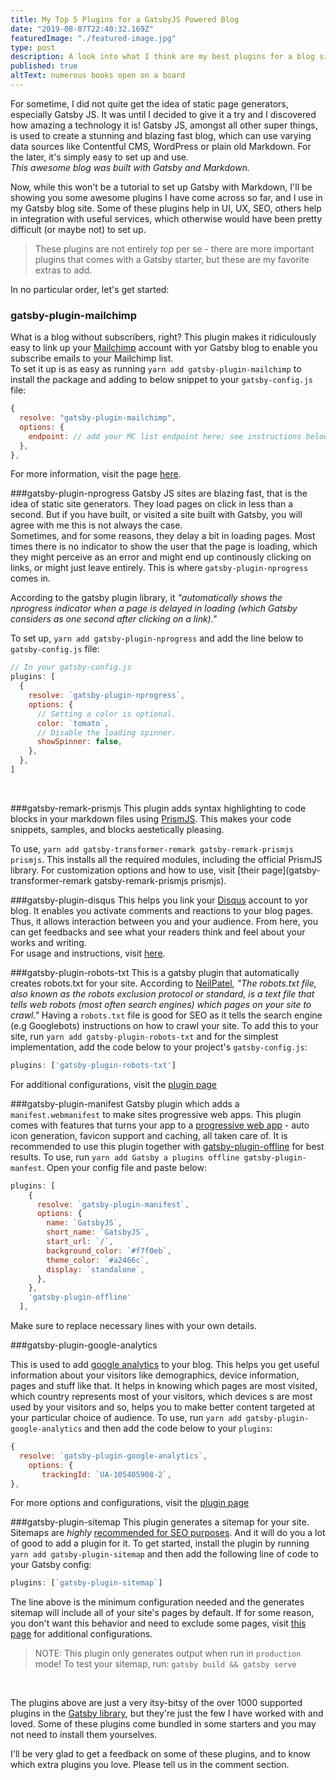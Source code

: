 ```yaml
---
title: My Top 5 Plugins for a GatsbyJS Powered Blog
date: "2019-08-07T22:40:32.169Z"
featuredImage: "./featured-image.jpg"
type: post
description: A look into what I think are my best plugins for a blog site created with GatsbyJS and Markdown
published: true
altText: numerous books open on a board
---
```


For sometime, I did not quite get the idea of static page generators, especially Gatsby JS. It was until I decided to give it a try and I discovered how amazing a technology it is! Gatsby JS, amongst all other super things, is used to create a stunning and blazing fast blog, which can use varying data sources like Contentful CMS, WordPress or plain old Markdown.
For the later, it's simply easy to set up and use.<br/>
_This awesome blog was built with Gatsby and Markdown._

Now, while this won't be a tutorial to set up Gatsby with Markdown, I'll be showing you some awesome plugins I have come across so far, and I use in my Gatsby blog site.
Some of these plugins help in UI, UX, SEO, others help in integration with useful services, which otherwise would have been pretty difficult (or maybe not) to set up.

>These plugins are not entirely _top_ per se - there are more important plugins that comes with a Gatsby starter, but these are my favorite extras to add.

In no particular order, let's get started:

### gatsby-plugin-mailchimp
What is a blog without subscribers, right? This plugin makes it ridiculously easy to link up your [Mailchimp](https://mailchimp.com/) account with yor Gatsby blog to enable you subscribe emails to your Mailchimp list.
<br/>To set it up is as easy as running `yarn add gatsby-plugin-mailchimp` to install the package and adding to below snippet to your `gatsby-config.js`  file:
```js
{
  resolve: "gatsby-plugin-mailchimp",
  options: {
    endpoint: // add your MC list endpoint here; see instructions below
  },
},
```
For more information, visit the page [here](https://www.gatsbyjs.org/packages/gatsby-plugin-mailchimp/).

###gatsby-plugin-nprogress
Gatsby JS sites are blazing fast, that is the idea of static site generators. They load pages on click in less than a second. But if you have built, or visited a site built with Gatsby, you will agree with me this is not always the case.<br/>Sometimes, and for some reasons, they delay a bit in loading pages. Most times there is no indicator to show the user that the page is loading, which they might perceive as an error and might end up continously clicking on links, or might just leave entirely.  This is where `gatsby-plugin-nprogress` comes in.

According to the gatsby plugin library, it _"automatically shows the nprogress indicator when a page is delayed in loading (which Gatsby considers as one second after clicking on a link)."_

To set up, `yarn add gatsby-plugin-nprogress` and add the line below to `gatsby-config.js` file:
```js
// In your gatsby-config.js
plugins: [
  {
    resolve: `gatsby-plugin-nprogress`,
    options: {
      // Setting a color is optional.
      color: `tomato`,
      // Disable the loading spinner.
      showSpinner: false,
    },
  },
]
```
<br/>

###gatsby-remark-prismjs
This plugin adds syntax highlighting to code blocks in your markdown files using [PrismJS](https://prismjs.com/). This makes your code snippets, samples, and blocks aestetically pleasing.

To use, `yarn add gatsby-transformer-remark gatsby-remark-prismjs prismjs`. This installs all the required modules, including the official PrismJS library. For customization options and how to use, visit [their page](gatsby-transformer-remark gatsby-remark-prismjs prismjs).

###gatsby-plugin-disqus
This helps you link your [Disqus](https://disqus.com/) account to yor blog. It enables you activate comments and reactions to your blog pages. Thus, it allows interaction between you and your audience. From here, you can get feedbacks and see what your readers think and feel about your works and writing.<br/>
For usage and instructions, visit [here](https://www.gatsbyjs.org/packages/gatsby-plugin-disqus/).
 
###gatsby-plugin-robots-txt
This is a gatsby plugin that automatically creates robots.txt for your site. According to [NeilPatel](https://neilpatel.com/blog/robots-txt/), _"The robots.txt file, also known as the robots exclusion protocol or standard, is a text file that tells web robots (most often search engines) which pages on your site to crawl."_ Having a `robots.txt` file is good for SEO as it tells the search engine (e.g Googlebots) instructions on how to crawl your site. To add this to your site, run `yarn add gatsby-plugin-robots-txt` and for the simplest implementation, add the code below to your project's `gatsby-config.js`:
```js
plugins: ['gatsby-plugin-robots-txt']
```
For additional configurations, visit the [plugin page](https://www.gatsbyjs.org/packages/gatsby-plugin-robots-txt/?=gatsby-plugin-robots-txt)

###gatsby-plugin-manifest
Gatsby plugin which adds a `manifest.webmanifest` to make sites progressive web apps. This plugin comes with features that turns your app to a [progressive web app](https://www.google.com/url?sa=t&source=web&rct=j&url=https://developers.google.com/web/progressive-web-apps/&ved=2ahUKEwj_vruhuvTjAhUJShUIHSdHC_cQFjAhegQIBBAC&usg=AOvVaw0dIOwy-hAgSXFNdlBrXXwO) - auto icon generation, favicon support and caching, all taken care of. It is recommended to use this plugin together with [gatsby-plugin-offline](https://www.gatsbyjs.org/packages/gatsby-plugin-offline/?=gatsby-plugin-offline) for best results. To use, run `yarn add Gatsby a plugins offline gatsby-plugin-manfest`.
Open your config file and paste below:
```js
plugins: [
    {
      resolve: `gatsby-plugin-manifest`,
      options: {
        name: `GatsbyJS`,
        short_name: `GatsbyJS`,
        start_url: `/`,
        background_color: `#f7f0eb`,
        theme_color: `#a2466c`,
        display: `standalone`,
      },
    },
    'gatsby-plugin-offline'
  ],
```
Make sure to replace necessary lines with your own details.

###gatsby-plugin-google-analytics

This is used to add [google analytics](https://www.google.com/url?sa=t&source=web&rct=j&url=https://analytics.google.com/analytics/web/&ved=2ahUKEwjoq6CRj_jjAhVPSxUIHaH9CB0QFjAAegQIBRAB&usg=AOvVaw095EntAfOjiijSk290zWyQ) to your blog. This helps you get useful information about your visitors like demographics, device information, pages and stuff like that. It helps in knowing which pages are most visited, which country represents most of your visitors, which devices s are most used by your visitors and so, helps you to make better content targeted at your particular choice of audience. To use, run `yarn add gatsby-plugin-google-analytics` and then add the code below to your `plugins`:
```js
{
  resolve: `gatsby-plugin-google-analytics`,
    options: {
       trackingId: `UA-105405908-2`,
},
```
For more options and configurations, visit the [plugin page](https://www.gatsbyjs.org/packages/gatsby-plugin-google-analytics/)


###gatsby-plugin-sitemap
This plugin generates a sitemap for your site. Sitemaps are _highly_ [recommended for SEO purposes](https://www.seeme-media.com/what-is-a-sitemap/). And it will do you a lot of good to add a plugin for it. To get started, install the plugin by running `yarn add gatsby-plugin-sitemap` and then add the following line of code to your Gatsby config:
```javascript
plugins: [`gatsby-plugin-sitemap`]
```
The line above is the minimum configuration needed and the generates sitemap will include all of your site's pages by default. If for some reason, you don't want this behavior and need to exclude some pages, visit [this page](https://www.gatsbyjs.org/packages/gatsby-plugin-sitemap/?=) for additional configurations.

> NOTE: This plugin only generates output when run in `production` mode! To test your sitemap, run: `gatsby build && gatsby serve`

<br/>

The plugins above are just a very itsy-bitsy of the over 1000 supported plugins in the [Gatsby library](https://www.gatsbyjs.org/plugins/?=), but they're just the few I have worked with and loved. Some of these plugins come bundled in some starters and you may not need to install them yourselves.

I'll be very glad to get a feedback on some of these plugins, and to know which extra plugins you love. Please tell us in the comment section.

